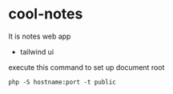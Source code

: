 # cool-notes
It is notes web app 

- tailwind ui

execute this command to set up document root
```
php -S hostname:port -t public 
```
